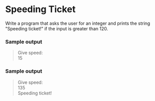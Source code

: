 # Speeding Ticket
Write a program that asks the user for an integer and prints the string "Speeding ticket!" if the input is greater than 120.
### Sample output

>Give speed: <br>
15 <br>
### Sample output 

>Give speed: <br>
135 <br>
Speeding ticket! <br>